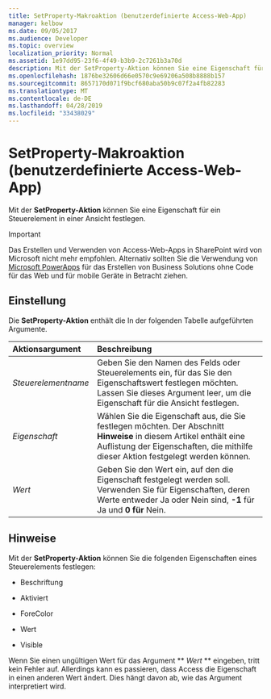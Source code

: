 ```yaml
---
title: SetProperty-Makroaktion (benutzerdefinierte Access-Web-App)
manager: kelbow
ms.date: 09/05/2017
ms.audience: Developer
ms.topic: overview
localization_priority: Normal
ms.assetid: 1e97dd95-23f6-4f49-b3b9-2c7261b3a70d
description: Mit der SetProperty-Aktion können Sie eine Eigenschaft für ein Steuerelement in einer Ansicht festlegen.
ms.openlocfilehash: 1876be32606d66e0570c9e69206a508b8888b157
ms.sourcegitcommit: 8657170d071f9bcf680aba50b9c07f2a4fb82283
ms.translationtype: MT
ms.contentlocale: de-DE
ms.lasthandoff: 04/28/2019
ms.locfileid: "33438029"
---
```

# <a name="setproperty-macro-action-access-custom-web-app"></a>SetProperty-Makroaktion (benutzerdefinierte Access-Web-App)

Mit der **SetProperty-Aktion** können Sie eine Eigenschaft für ein Steuerelement in einer Ansicht festlegen. 
  
> [!IMPORTANT]
> Das Erstellen und Verwenden von Access-Web-Apps in SharePoint wird von Microsoft nicht mehr empfohlen. Alternativ sollten Sie die Verwendung von [Microsoft PowerApps](https://powerapps.microsoft.com/en-us/) für das Erstellen von Business Solutions ohne Code für das Web und für mobile Geräte in Betracht ziehen. 
  
## <a name="setting"></a>Einstellung

Die **SetProperty-Aktion** enthält die In der folgenden Tabelle aufgeführten Argumente. 
  
|**Aktionsargument**|**Beschreibung**|
|:-----|:-----|
| _Steuerelementname_ <br/> |Geben Sie den Namen des Felds oder Steuerelements ein, für das Sie den Eigenschaftswert festlegen möchten. Lassen Sie dieses Argument leer, um die Eigenschaft für die Ansicht festlegen.  <br/> |
| _Eigenschaft_ <br/> |Wählen Sie die Eigenschaft aus, die Sie festlegen möchten. Der Abschnitt **Hinweise** in diesem Artikel enthält eine Auflistung der Eigenschaften, die mithilfe dieser Aktion festgelegt werden können.<br/> |
| _Wert_ <br/> |Geben Sie den Wert ein, auf den die Eigenschaft festgelegt werden soll. Verwenden Sie für Eigenschaften, deren Werte entweder Ja oder Nein sind, **-1** für Ja und **0 für** Nein.  <br/> |
   
## <a name="remarks"></a>Hinweise

Mit der **SetProperty-Aktion** können Sie die folgenden Eigenschaften eines Steuerelements festlegen: 
  
- Beschriftung
    
- Aktiviert
    
- ForeColor
    
- Wert
    
- Visible
    
Wenn Sie einen ungültigen Wert für das Argument ** *Wert* ** eingeben, tritt kein Fehler auf. Allerdings kann es passieren, dass Access die Eigenschaft in einen anderen Wert ändert. Dies hängt davon ab, wie das Argument interpretiert wird. 
  


